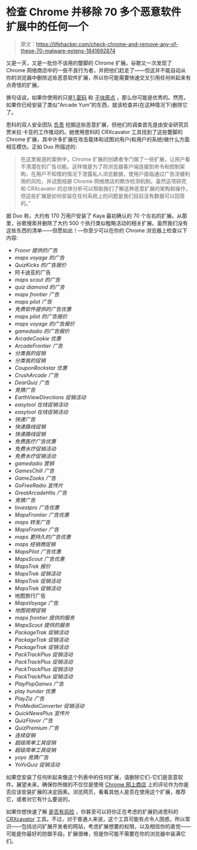 # 检查 Chrome 并移除 70 多个恶意软件扩展中的任何一个

> 原文：<https://lifehacker.com/check-chrome-and-remove-any-of-these-70-malware-extens-1841692874>

又是一天，又是一批你不该用的蹩脚的 Chrome 扩展。谷歌又一次发现了 Chrome 网络商店中的一些不良行为者，并把他们赶走了——但这并不能自动从你的浏览器中删除这些恶意软件扩展，所以你可能需要快速交叉引用任何听起来有点奇怪的扩展。



换句话说，如果你使用的只是[1 密码](https://1password.com/) 和 [子块原点](https://github.com/gorhill/uBlock) ，那么你可能是优秀的。然而，如果你已经安装了类似“Arcade Yum”的东西，就该检查并(在这种情况下)删除它了。

思科的双人安全团队 [负责](https://duo.com/labs/research/crxcavator-malvertising-2020) 挖掘这些恶意扩展，但他们的调查首先是由安全研究员贾米拉·卡亚的工作推动的。她使用思科的 CRXcavator 工具找到了这些蹩脚的 Chrome 扩展，其中许多扩展在攻击载体和试图对用户(和用户的系统)做什么方面相互模仿。正如 Duo 所描述的:

> 在这里报道的案例中，Chrome 扩展的创建者专门做了一些扩展，让用户看不清潜在的广告功能。这样做是为了将浏览器客户端连接到命令和控制架构，在用户不知情的情况下泄露私人浏览数据，使用户面临通过广告流被利用的风险，并试图规避 Chrome 网络商店的欺诈检测机制。虽然这项研究和 CRXcavator 的总体分析可以帮助我们了解这种恶意扩展的架构和操作，但这些扩展是如何安装在任何系统上的问题是我们目前没有数据可以回答的。”

据 Duo 称，大约有 170 万用户安装了 Kaya 最初确认的 70 个左右的扩展。从那里，谷歌搜索并删除了大约 500 个执行类似粗略活动的相关扩展。虽然我们没有这些东西的清单——但愿如此！—你至少可以在你的 Chrome 浏览器上检查以下内容:

*   *Froovr 提供的广告*
*   *maps voyage 的广告*
*   *QuizKicks 的广告报价*
*   阿卡迪亚的广告
*   *maps scout 的广告*
*   *quiz diamond 的广告*
*   *maps frontier 广告*
*   *maps pilot 广告*
*   *免费软件提供的广告优惠*
*   *maps pilot 的广告报价*
*   *maps voyage 的广告报价*
*   *gamedadio 的广告报价*
*   *ArcadeCookie 优惠*
*   *ArcadeFrontier 广告*
*   *分类我的促销*
*   *分类我的促销*
*   *CouponRockstar 优惠*
*   *CrushArcade 广告*
*   *DearQuiz 广告*
*   *竞猜广告*
*   *EarthViewDirections 促销活动*
*   *easytool 在线促销活动*
*   *easytool 在线促销活动*
*   *快递广告*
*   *快递路线促销*
*   *快递路线促销*
*   *免费医疗广告优惠*
*   *免费水疗促销活动*
*   *免费水疗促销活动*
*   *gamedadio 营销*
*   *GamesChill 广告*
*   *GameZooks 广告*
*   *GoFreeRadio 宣传片*
*   *GreatArcadeHits 广告*
*   *竞猜广告*
*   *lovestpro 广告优惠*
*   *MapsFrontier 广告优惠*
*   *maps 转发广告*
*   *MapsFrontier 广告*
*   *maps 更持久的广告优惠*
*   *maps 经销商促销*
*   *MapsPilot 广告优惠*
*   *MapsScout 广告优惠*
*   *MapsTrek 报价*
*   *MapsTrek 促销活动*
*   *MapsTrek 促销活动*
*   *MapsTrek 促销活动*
*   地图旅行广告
*   *MapsVoyage 广告*
*   *地图视频促销*
*   *maps frontier 提供的服务*
*   *MapsScout 提供的服务*
*   *PackageTrak 促销活动*
*   *PackageTrak 促销活动*
*   *PackageTrak 促销活动*
*   *PackTrackPlus 促销活动*
*   *PackTrackPlus 促销活动*
*   *PackTrackPlus 促销活动*
*   *PackTrackPlus 促销活动*
*   *PlayPopGames 广告*
*   *play hunder 优惠*
*   *PlayZiz 广告*
*   *ProMediaConverter 促销活动*
*   *QuickNewsPlus 宣传片*
*   *QuizFlavor 广告*
*   *QuizPremium 广告*
*   *连续促销*
*   *超级简单工具促销*
*   *超级简单工具促销*
*   *yoyo 竞猜广告*
*   *YoYoQuiz 促销活动*

如果您安装了任何听起来像这个列表中的任何扩展，请删除它们-它们是恶意软件。展望未来，确保你所做的不仅仅是使用 [Chrome 网上商店](https://chrome.google.com/webstore/category/extensions) 上的评论作为你是否应该安装扩展的决定因素。浏览网页，看看其他人是否在使用这个扩展，推荐它，或者对它有什么要说的。

如果你想快速了解 [是否有风险](https://lifehacker.com/check-to-see-if-your-next-chrome-extension-is-safe-with-1832818910) ，你甚至可以将你正在考虑的扩展扔进思科的 [CRXcavator](https://crxcavator.io/) 工具。不过，对于普通人来说，这个工具可能有点令人困惑，所以常识——包括访问扩展开发者的网站，考虑扩展想要的权限，以及相信你的直觉——可能是你最好的防御手段。扩展很棒，但是你可能不需要在你的浏览器中装满它们。